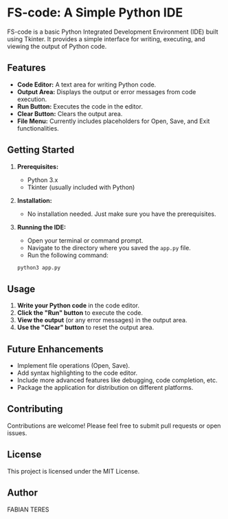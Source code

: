# FS-code: A Simple Python IDE

FS-code is a basic Python Integrated Development Environment (IDE) built using Tkinter. It provides a simple interface for writing, executing, and viewing the output of Python code.

## Features

*   **Code Editor:** A text area for writing Python code.
*   **Output Area:** Displays the output or error messages from code execution.
*   **Run Button:** Executes the code in the editor.
*   **Clear Button:** Clears the output area.
*   **File Menu:** Currently includes placeholders for Open, Save, and Exit functionalities.

## Getting Started

1.  **Prerequisites:**
    *   Python 3.x
    *   Tkinter (usually included with Python)

2.  **Installation:**
    *   No installation needed. Just make sure you have the prerequisites.

3.  **Running the IDE:**
    *   Open your terminal or command prompt.
    *   Navigate to the directory where you saved the `app.py` file.
    *   Run the following command:

    ```bash
    python3 app.py
    ```

## Usage

1.  **Write your Python code** in the code editor.
2.  **Click the "Run" button** to execute the code.
3.  **View the output** (or any error messages) in the output area.
4.  **Use the "Clear" button** to reset the output area.

## Future Enhancements

*   Implement file operations (Open, Save).
*   Add syntax highlighting to the code editor.
*   Include more advanced features like debugging, code completion, etc.
*   Package the application for distribution on different platforms.

## Contributing

Contributions are welcome! Please feel free to submit pull requests or open issues.

## License

This project is licensed under the MIT License.

## Author

FABIAN TERES